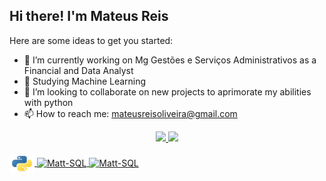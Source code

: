 ## Hi there! I'm Mateus Reis


Here are some ideas to get you started:

- 🔭 I’m currently working on Mg Gestões e Serviços Administrativos as a Financial and Data Analyst
- 🌱 Studying Machine Learning
- 👯 I’m looking to collaborate on new projects to aprimorate my abilities with python
- 📫 How to reach me: mateusreisoliveira@gmail.com

<div align="center">
  <a href="https://github.com/mattreiso">
  <img height="140em" src="https://github-readme-stats.vercel.app/api?username=mattreiso&show_icons=true&theme=cobalt&include_all_commits=true&count_private=true"/>
  <img height="140em" src="https://github-readme-stats.vercel.app/api/top-langs/?username=mattreiso&layout=compact&langs_count=7&theme=cobalt"/>
</div>
</div>
<div style="display: inline_block"><br>
  <img align="center" alt="Matt-Python" height="30" width="40" src="https://raw.githubusercontent.com/devicons/devicon/master/icons/python/python-original.svg">
  <img align="center" alt="Matt-SQL" height="30" width="40" src="https://cdn.jsdelivr.net/gh/devicons/devicon/icons/postgresql/postgresql-original-wordmark.svg">
  <img align="center" alt="Matt-SQL" height="30" width="40" src="https://cdn.jsdelivr.net/gh/devicons/devicon/icons/canva/canva-original.svg">
</div>
